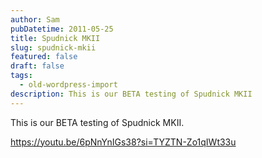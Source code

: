 ```yaml
---
author: Sam
pubDatetime: 2011-05-25
title: Spudnick MKII
slug: spudnick-mkii
featured: false
draft: false
tags:
  - old-wordpress-import
description: This is our BETA testing of Spudnick MKII
---
```


This is our BETA testing of Spudnick MKII.

https://youtu.be/6pNnYnIGs38?si=TYZTN-Zo1qIWt33u